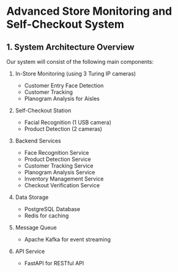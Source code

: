 # Advanced Store Monitoring and Self-Checkout System

## 1. System Architecture Overview

Our system will consist of the following main components:

1. In-Store Monitoring (using 3 Turing IP cameras)
   - Customer Entry Face Detection
   - Customer Tracking
   - Planogram Analysis for Aisles

2. Self-Checkout Station
   - Facial Recognition (1 USB camera)
   - Product Detection (2 cameras)

3. Backend Services
   - Face Recognition Service
   - Product Detection Service
   - Customer Tracking Service
   - Planogram Analysis Service
   - Inventory Management Service
   - Checkout Verification Service

4. Data Storage
   - PostgreSQL Database
   - Redis for caching

5. Message Queue
   - Apache Kafka for event streaming

6. API Service
   - FastAPI for RESTful API